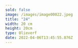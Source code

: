 ```yaml
---
sold: false
image: /images/image00022.jpeg
title: "24"
width: 20 cm
height: 20cm
type: Olieverf
date: 2022-04-06T13:45:55.876Z
---
```

